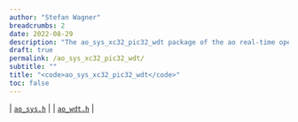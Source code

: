 ```yaml
---
author: "Stefan Wagner"
breadcrumbs: 2
date: 2022-08-29
description: "The ao_sys_xc32_pic32_wdt package of the ao real-time operating system."
draft: true
permalink: /ao_sys_xc32_pic32_wdt/ 
subtitle: ""
title: "<code>ao_sys_xc32_pic32_wdt</code>"
toc: false
---
```


| [`ao_sys.h`](ao_sys.h.md) |
| [`ao_wdt.h`](ao_wdt.h.md) |
